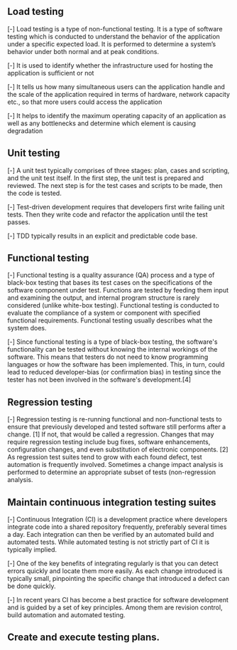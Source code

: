 

## Load testing

[-] Load testing is a type of non-functional testing. It is a type of
software testing which is conducted to understand the behavior of 
the application under a specific expected load. It is performed 
to determine a system’s behavior under both normal and at peak conditions.

[-] It is used to identify whether the infrastructure used for hosting 
the application is sufficient or not

[-] It tells us how many simultaneous users can the application handle and the 
scale of the application required in terms of hardware, network capacity etc., 
so that more users could access the application

[-] It helps to identify the maximum operating capacity of an application as 
well as any bottlenecks and determine which element is causing degradation

## Unit testing

[-] A unit test typically comprises of three stages: plan, cases and scripting, 
and the unit test itself. In the first step, the unit test is prepared and reviewed. 
The next step is for the test cases and scripts to be made, then the code is tested.

[-] Test-driven development requires that developers first write failing unit tests. 
Then they write code and refactor the application until the test passes. 

[-] TDD typically results in an explicit and predictable code base.

## Functional testing

[-] Functional testing is a quality assurance (QA) process and a type of black-box testing that bases its test cases on the specifications of the software component under test. Functions are tested by feeding them input and examining the output, and internal program structure is rarely considered (unlike white-box testing). Functional testing is conducted to evaluate the compliance of a system or component with specified functional requirements. Functional testing usually describes what the system does.

[-] Since functional testing is a type of black-box testing, the software's functionality can be tested without knowing the internal workings of the software. This means that testers do not need to know programming languages or how the software has been implemented. This, in turn, could lead to reduced developer-bias (or confirmation bias) in testing since the tester has not been involved in the software's development.[4]

## Regression testing

[-] Regression testing is re-running functional and non-functional tests to ensure that previously developed and tested software still performs after a change.
[1] If not, that would be called a regression. Changes that may require regression testing include bug fixes, software enhancements, configuration changes, and even substitution of electronic components.
[2] As regression test suites tend to grow with each found defect, test automation is frequently involved. Sometimes a change impact analysis is performed to determine an appropriate subset of tests (non-regression analysis.

## Maintain continuous integration testing suites

[-] Continuous Integration (CI) is a development practice where developers integrate code into a shared repository frequently, preferably several times a day. Each integration can then be verified by an automated build and automated tests. While automated testing is not strictly part of CI it is typically implied.

[-] One of the key benefits of integrating regularly is that you can detect errors quickly and locate them more easily. As each change introduced is typically small, pinpointing the specific change that introduced a defect can be done quickly.

[-] In recent years CI has become a best practice for software development and is guided by a set of key principles. Among them are revision control, build automation and automated testing.

## Create and execute testing plans.